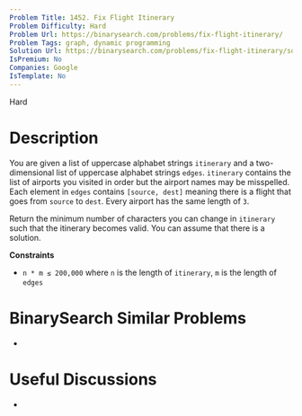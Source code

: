 ```yaml
---
Problem Title: 1452. Fix Flight Itinerary
Problem Difficulty: Hard
Problem Url: https://binarysearch.com/problems/fix-flight-itinerary/
Problem Tags: graph, dynamic programming
Solution Url: https://binarysearch.com/problems/fix-flight-itinerary/solutions/
IsPremium: No
Companies: Google
IsTemplate: No
---
```


<span style="color: ;">Hard</span>

# Description

You are given a list of uppercase alphabet strings `itinerary` and a two-dimensional list of uppercase alphabet strings `edges`. `itinerary` contains the list of airports you visited in order but the airport names may be misspelled. Each element in `edges` contains `[source, dest]` meaning there is a flight that goes from `source` to `dest`. Every airport has the same length of `3`.

Return the minimum number of characters you can change in `itinerary` such that the itinerary becomes valid. You can assume that there is a solution.

**Constraints**
- `n * m ≤ 200,000` where `n` is the length of `itinerary`, `m` is the length of `edges`

# BinarySearch Similar Problems

- []()

# Useful Discussions

- []()
